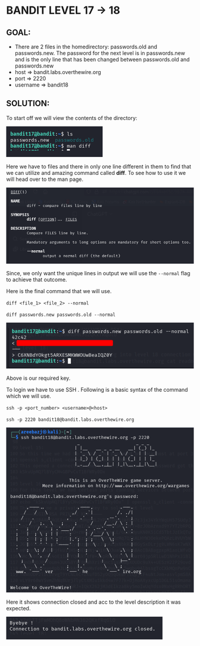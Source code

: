 # BANDIT LEVEL 17 -> 18

## GOAL:

- There are 2 files in the homedirectory: passwords.old and passwords.new. The password for the next level is in passwords.new and is the only line that has been changed between passwords.old and passwords.new
- host => bandit.labs.overthewire.org
- port => 2220
- username => bandit18

## SOLUTION:

To start off we will view the contents of the directory:

![Bandit18.1](./images/Bandit18.1.png "Bandit18.1")

Here we have to files and there in only one line different in them to find that we can utilize and amazing command called **diff**.
To see how to use it we will head over to the man page.

![Bandit18.2](./images/Bandit18.2.png "Bandit18.2")

Since, we only want the unique lines in output we will use the `--normal` flag to achieve that outcome.

Here is the final command that we will use.

`diff <file_1> <file_2> --normal`

`diff passwords.new passwords.old --normal`

![Bandit18.3](./images/Bandit18.3.png "Bandit18.3")

Above is our required key.

To login we have to use SSH . Following is a basic syntax of the command which we will use.

`ssh -p <port_number> <username>@<host>`

`ssh -p 2220 bandit18@bandit.labs.overthewire.org`

![Bandit18.4](./images/Bandit18.4.png "Bandit18.4")

Here it shows connection closed and acc to the level description it was expected.

![Bandit18.5](./images/Bandit18.5.png "Bandit18.5")

